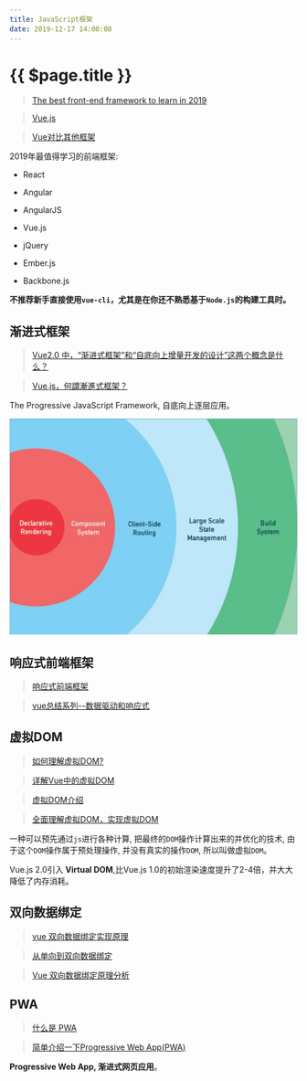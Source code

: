 ```yaml
---
title: JavaScript框架
date: 2019-12-17 14:00:00
---
```


# {{ $page.title }}

> [The best front-end framework to learn in 2019](https://dev.to/duomly/the-best-front-end-framework-to-learn-in-2019-dn7)

> [Vue.js](https://cn.vuejs.org/v2/guide/#)

> [Vue对比其他框架](https://cn.vuejs.org/v2/guide/comparison.html)

2019年最值得学习的前端框架:

- React

- Angular

- AngularJS

- Vue.js

- jQuery

- Ember.js

- Backbone.js

**不推荐新手直接使用`vue-cli`，尤其是在你还不熟悉基于`Node.js`的构建工具时。**

## 渐进式框架

> [Vue2.0 中，“渐进式框架”和“自底向上增量开发的设计”这两个概念是什么？](https://www.zhihu.com/question/51907207)

> [Vue.js，何謂漸進式框架？](https://medium.com/@gotraveltoworld/vue-js-何謂漸進式框架-7d0281a7efa9)

The Progressive JavaScript Framework, 自底向上逐层应用。

![pwa](./images/pwa.jpg)

## 响应式前端框架

> [响应式前端框架](https://juejin.im/post/5cc56fc06fb9a031fc63b8d2)

> [vue总结系列--数据驱动和响应式](https://segmentfault.com/a/1190000015452018)

## 虚拟DOM

> [如何理解虚拟DOM?](https://juejin.im/entry/5aedcfa351882506a36c664c)

> [详解Vue中的虚拟DOM](https://blog.fundebug.com/2019/06/26/vue-virtual-dom/)

> [虚拟DOM介绍](https://www.jianshu.com/p/616999666920)

> [全面理解虚拟DOM，实现虚拟DOM](https://foio.github.io/virtual-dom/)

一种可以预先通过`js`进行各种计算, 把最终的`DOM`操作计算出来的并优化的技术,
由于这个`DOM`操作属于预处理操作, 并没有真实的操作`DOM`, 所以叫做虚拟`DOM`。

Vue.js 2.0引入 **Virtual DOM**,比Vue.js 1.0的初始渲染速度提升了2-4倍，并大大降低了内存消耗。

## 双向数据绑定

> [vue 双向数据绑定实现原理](https://juejin.im/entry/59116fa6a0bb9f0058aaaa4c)

> [从单向到双向数据绑定](https://juejin.im/post/5ad1dfdc6fb9a028ba1fe9b2)

> [Vue 双向数据绑定原理分析](https://www.jianshu.com/p/d3a15a1f94a0)

## PWA

> [什么是 PWA](https://lavas.baidu.com/pwa)

> [简单介绍一下Progressive Web App(PWA)](https://juejin.im/post/5a6c86e451882573505174e7)

**Progressive Web App, 渐进式网页应用**。
